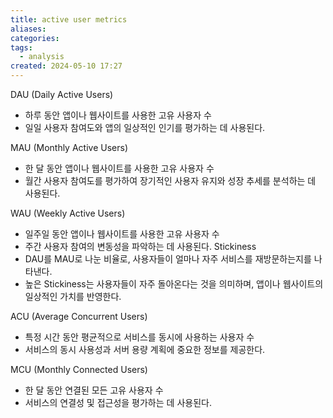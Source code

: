 ```yaml
---
title: active user metrics
aliases: 
categories: 
tags:
  - analysis
created: 2024-05-10 17:27
---
```

DAU (Daily Active Users)
- 하루 동안 앱이나 웹사이트를 사용한 고유 사용자 수
- 일일 사용자 참여도와 앱의 일상적인 인기를 평가하는 데 사용된다.

MAU (Monthly Active Users)
- 한 달 동안 앱이나 웹사이트를 사용한 고유 사용자 수
- 월간 사용자 참여도를 평가하여 장기적인 사용자 유지와 성장 추세를 분석하는 데 사용된다.

WAU (Weekly Active Users)
- 일주일 동안 앱이나 웹사이트를 사용한 고유 사용자 수
- 주간 사용자 참여의 변동성을 파악하는 데 사용된다.
Stickiness
- DAU를 MAU로 나눈 비율로, 사용자들이 얼마나 자주 서비스를 재방문하는지를 나타낸다.
- 높은 Stickiness는 사용자들이 자주 돌아온다는 것을 의미하며, 앱이나 웹사이트의 일상적인 가치를 반영한다.

ACU (Average Concurrent Users)
- 특정 시간 동안 평균적으로 서비스를 동시에 사용하는 사용자 수
- 서비스의 동시 사용성과 서버 용량 계획에 중요한 정보를 제공한다.

MCU (Monthly Connected Users)
- 한 달 동안 연결된 모든 고유 사용자 수
- 서비스의 연결성 및 접근성을 평가하는 데 사용된다.
